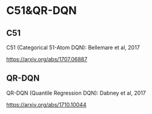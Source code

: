 

<!--
 * @version:
 * @Author:  StevenJokess（蔡舒起） https://github.com/StevenJokess
 * @Date: 2023-06-04 20:22:29
 * @LastEditors:  StevenJokess（蔡舒起） https://github.com/StevenJokess
 * @LastEditTime: 2023-06-04 20:26:56
 * @Description:
 * @Help me: make friends by a867907127@gmail.com and help me get some “foreign” things or service I need in life; 如有帮助，请赞助，失业3年了。![支付宝收款码](https://github.com/StevenJokess/d2rl/blob/master/img/%E6%94%B6.jpg)
 * @TODO::
 * @Reference:
-->
# C51&QR-DQN

## C51

C51 (Categorical 51-Atom DQN): Bellemare et al, 2017

https://arxiv.org/abs/1707.06887

## QR-DQN

QR-DQN (Quantile Regression DQN): Dabney et al, 2017

https://arxiv.org/abs/1710.10044

[1]: https://thesouther.github.io/myNotes/glossary/rl.html
